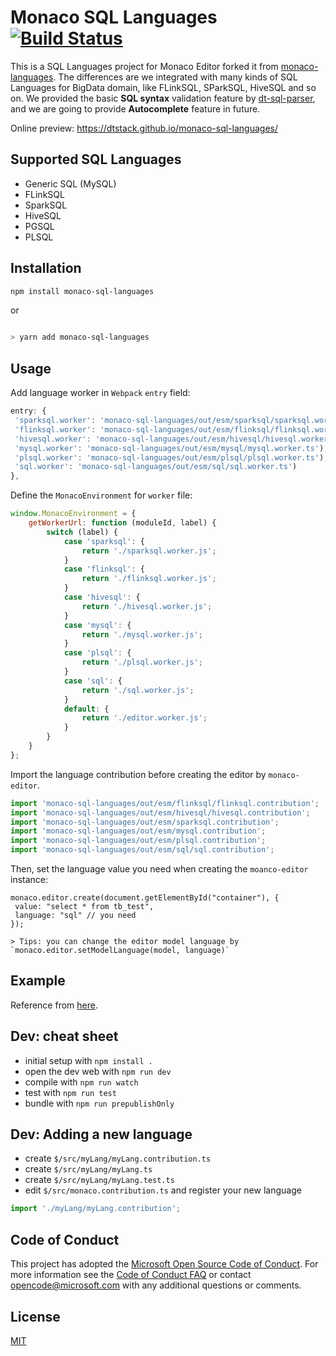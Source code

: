# Monaco SQL Languages [![Build Status](https://dev.azure.com/ms/monaco-languages/_apis/build/status/microsoft.monaco-languages?branchName=master)](https://dev.azure.com/ms/monaco-languages/_build/latest?definitionId=140&branchName=master)

This is a SQL Languages project for Monaco Editor forked it from [monaco-languages](https://github.com/microsoft/monaco-languages). The differences are we integrated with
many kinds of SQL Languages for BigData domain, like FLinkSQL, SParkSQL, HiveSQL and so on. We provided the basic **SQL syntax** validation feature by [dt-sql-parser](https://github.com/DTStack/dt-sql-parser), and we are going to provide **Autocomplete** feature in future.

Online preview: <https://dtstack.github.io/monaco-sql-languages/>

## Supported SQL Languages

-   Generic SQL (MySQL)
-   FLinkSQL
-   SparkSQL
-   HiveSQL
-   PGSQL
-   PLSQL

## Installation

```bash
npm install monaco-sql-languages
```

or

```bash

> yarn add monaco-sql-languages
```

## Usage

Add language worker in `Webpack` `entry` field:

```javascript
entry: {
 'sparksql.worker': 'monaco-sql-languages/out/esm/sparksql/sparksql.worker.ts',
 'flinksql.worker': 'monaco-sql-languages/out/esm/flinksql/flinksql.worker.ts'),
 'hivesql.worker': 'monaco-sql-languages/out/esm/hivesql/hivesql.worker.ts'),
 'mysql.worker': 'monaco-sql-languages/out/esm/mysql/mysql.worker.ts'),
 'plsql.worker': 'monaco-sql-languages/out/esm/plsql/plsql.worker.ts'),
 'sql.worker': 'monaco-sql-languages/out/esm/sql/sql.worker.ts')
},
```

Define the `MonacoEnvironment` for `worker` file:

```javascript
window.MonacoEnvironment = {
	getWorkerUrl: function (moduleId, label) {
		switch (label) {
			case 'sparksql': {
				return './sparksql.worker.js';
			}
			case 'flinksql': {
				return './flinksql.worker.js';
			}
			case 'hivesql': {
				return './hivesql.worker.js';
			}
			case 'mysql': {
				return './mysql.worker.js';
			}
			case 'plsql': {
				return './plsql.worker.js';
			}
			case 'sql': {
				return './sql.worker.js';
			}
			default: {
				return './editor.worker.js';
			}
		}
	}
};
```

Import the language contribution before creating the editor by `monaco-editor`.

```javascript
import 'monaco-sql-languages/out/esm/flinksql/flinksql.contribution';
import 'monaco-sql-languages/out/esm/hivesql/hivesql.contribution';
import 'monaco-sql-languages/out/esm/sparksql.contribution';
import 'monaco-sql-languages/out/esm/mysql.contribution';
import 'monaco-sql-languages/out/esm/plsql.contribution';
import 'monaco-sql-languages/out/esm/sql/sql.contribution';
```

Then, set the language value you need when creating the `moanco-editor` instance:

```
monaco.editor.create(document.getElementById("container"), {
 value: "select * from tb_test",
 language: "sql" // you need
});

> Tips: you can change the editor model language by `monaco.editor.setModelLanguage(model, language)`

```

## Example

Reference from [here](https://github.com/DTStack/monaco-sql-languages/blob/main/web/extensions/workbench/index.tsx).

## Dev: cheat sheet

-   initial setup with `npm install .`
-   open the dev web with `npm run dev`
-   compile with `npm run watch`
-   test with `npm run test`
-   bundle with `npm run prepublishOnly`

## Dev: Adding a new language

-   create `$/src/myLang/myLang.contribution.ts`
-   create `$/src/myLang/myLang.ts`
-   create `$/src/myLang/myLang.test.ts`
-   edit `$/src/monaco.contribution.ts` and register your new language

```js
import './myLang/myLang.contribution';
```

## Code of Conduct

This project has adopted the [Microsoft Open Source Code of Conduct](https://opensource.microsoft.com/codeofconduct/). For more information see the [Code of Conduct FAQ](https://opensource.microsoft.com/codeofconduct/faq/) or contact [opencode@microsoft.com](mailto:opencode@microsoft.com) with any additional questions or comments.

## License

[MIT](https://github.com/Microsoft/monaco-languages/blob/master/LICENSE.md)
